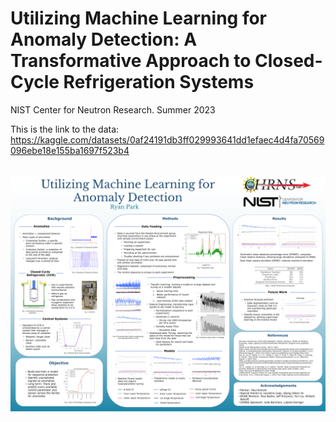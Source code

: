 # Utilizing Machine Learning for Anomaly Detection: A Transformative Approach to Closed-Cycle Refrigeration Systems
NIST Center for Neutron Research. Summer 2023

This is the link to the data: https://kaggle.com/datasets/0af24191db3ff029993641dd1efaec4d4fa70569096ebe18e155ba1697f523b4
<br></br>

![Ryan_Park_SHIP_Poster.pptx.png](images/Ryan_Park_SHIP_Poster.pptx.png)   
